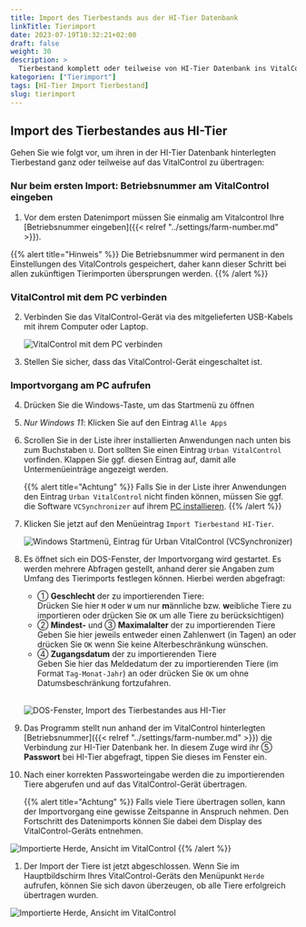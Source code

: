 ```yaml
---
title: Import des Tierbestands aus der HI-Tier Datenbank
linkTitle: Tierimport
date: 2023-07-19T10:32:21+02:00
draft: false
weight: 30
description: >
  Tierbestand komplett oder teilweise von HI-Tier Datenbank ins VitalControl importieren
kategorien: ["Tierimport"]
tags: [HI-Tier Import Tierbestand]
slug: tierimport
---
```

## Import des Tierbestandes aus HI-Tier

Gehen Sie wie folgt vor, um ihren in der HI-Tier Datenbank hinterlegten Tierbestand ganz oder teilweise auf das VitalControl zu übertragen:

### Nur beim ersten Import: Betriebsnummer am VitalControl eingeben 

1. Vor dem ersten Datenimport müssen Sie einmalig am Vitalcontrol Ihre [Betriebsnummer eingeben]({{< relref "../settings/farm-number.md" >}}).

  {{% alert title="Hinweis" %}}
Die Betriebsnummer wird permanent in den Einstellungen des VitalControls gespeichert, daher kann dieser Schritt bei allen zukünftigen Tierimporten übersprungen werden.
  {{% /alert %}}

### VitalControl mit dem PC verbinden

2. Verbinden Sie das VitalControl-Gerät via des mitgelieferten USB-Kabels mit ihrem Computer oder Laptop.

   ![VitalControl mit dem PC verbinden](/images/synchronisation/connect-to-pc.svg "VitalControl mit PC koppeln")

1. Stellen Sie sicher, dass das VitalControl-Gerät eingeschaltet ist.

### Importvorgang am PC aufrufen

4. Drücken Sie die Windows-Taste, um das Startmenü zu öffnen

1. *Nur Windows 11*: Klicken Sie auf den Eintrag `Alle Apps`

1. Scrollen Sie in der Liste ihrer installierten Anwendungen nach unten bis zum Buchstaben `U`. Dort sollten Sie einen Eintrag `Urban VitalControl` vorfinden. Klappen Sie ggf. diesen Eintrag auf, damit alle Untermenüeinträge angezeigt werden.

    {{% alert title="Achtung" %}}
Falls Sie in der Liste ihrer Anwendungen den Eintrag `Urban VitalControl` nicht finden können, müssen Sie ggf. die Software `VCSynchronizer` auf ihrem [PC installieren](../installation/).
    {{% /alert %}}

1. Klicken Sie jetzt auf den Menüeintrag `Import Tierbestand HI-Tier`.

   ![Windows Startmenü, Eintrag für Urban VitalControl (VCSynchronizer)](../images/tierimport/import-tierbestand.png "Windows Startmenü, VitalControl")
   
1. Es öffnet sich ein DOS-Fenster, der Importvorgang wird gestartet. Es werden mehrere Abfragen gestellt, anhand derer sie Angaben zum Umfang des Tierimports festlegen können. Hierbei werden abgefragt:

   - ➀ **Geschlecht** der zu importierenden Tiere:  
     Drücken Sie hier `M` oder `W` um nur **m**ännliche bzw. **w**eibliche Tiere zu importieren oder drücken Sie `OK` um alle Tiere zu berücksichtigen)
   - ➁ **Mindest-** und ➂ **Maximalalter** der zu importierenden Tiere  
     Geben Sie hier jeweils entweder einen Zahlenwert (in Tagen) an oder drücken Sie `OK` wenn Sie keine Alterbeschränkung wünschen.  
   - ➃ **Zugangsdatum** der zu importierenden Tiere  
     Geben Sie hier das Meldedatum der zu importierenden Tiere (im Format `Tag-Monat-Jahr`) an oder drücken Sie `OK` um ohne Datumsbeschränkung fortzufahren.  
     <br>

   ![DOS-Fenster, Import des Tierbestandes aus HI-Tier](../images/tierimport/ablauf-import.png "DOS-Fenster, Import Tierbestand")

1. Das Programm stellt nun anhand der im VitalControl hinterlegten [Betriebsnummer]({{< relref "../settings/farm-number.md" >}}) die Verbindung zur HI-Tier Datenbank her. In diesem Zuge wird ihr ➄ **Passwort** bei HI-Tier abgefragt, tippen Sie dieses im Fenster ein.

1. Nach einer korrekten Passworteingabe werden die zu importierenden Tiere abgerufen und auf das VitalControl-Gerät übertragen.

    {{% alert title="Achtung" %}}
Falls viele Tiere übertragen sollen, kann der Importvorgang eine gewisse Zeitspanne in Anspruch nehmen. Den Fortschritt des Datenimports können Sie dabei dem Display des VitalControl-Geräts entnehmen.

![Importierte Herde, Ansicht im VitalControl](../images/tierimport/datenuebertragung.png "Importierte Tiere")
    {{% /alert %}}

1. Der Import der Tiere ist jetzt abgeschlossen. Wenn Sie im Hauptbildschirm Ihres VitalControl-Geräts den Menüpunkt `Herde` aufrufen, können Sie sich davon überzeugen, ob alle Tiere erfolgreich übertragen wurden.

  ![Importierte Herde, Ansicht im VitalControl](../images/tierimport/herde.png "Importierte Tiere")




